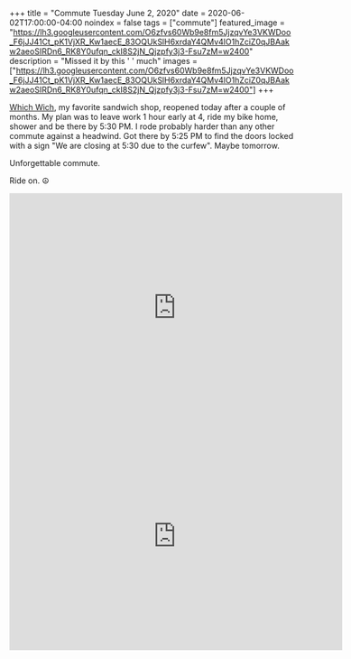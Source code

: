 +++
title =  "Commute Tuesday June 2, 2020"
date = 2020-06-02T17:00:00-04:00
noindex = false
tags = ["commute"]
featured_image = "https://lh3.googleusercontent.com/O6zfvs60Wb9e8fm5JjzqvYe3VKWDoo_F6jJJ41Ct_pK1VjXR_Kw1aecE_83OQUkSlH6xrdaY4QMv4lO1hZciZ0qJBAakw2aeoSIRDn6_RK8Y0ufqn_ckI8S2jN_Qjzpfy3j3-Fsu7zM=w2400"
description = "Missed it by this ' ' much"
images = ["https://lh3.googleusercontent.com/O6zfvs60Wb9e8fm5JjzqvYe3VKWDoo_F6jJJ41Ct_pK1VjXR_Kw1aecE_83OQUkSlH6xrdaY4QMv4lO1hZciZ0qJBAakw2aeoSIRDn6_RK8Y0ufqn_ckI8S2jN_Qjzpfy3j3-Fsu7zM=w2400"]
+++

<a href='https://www.whichwich.com/'>Which Wich</a>, my favorite sandwich shop, reopened today after a couple of months. My plan was to leave work 1 hour early at 4, ride my bike home, shower and be there by 5:30 PM. I rode probably harder than any other commute against a headwind. Got there by 5:25 PM to find the doors locked with a sign "We are closing at 5:30 due to the curfew". Maybe tomorrow.

Unforgettable commute.

Ride on. ☮

<iframe height='405' width='590' frameborder='0' allowtransparency='true' scrolling='no' src='https://www.strava.com/activities/3551839324/embed/59c22c3adf52a253e587b4747626817879598cf9'></iframe>

<iframe height='405' width='590' frameborder='0' allowtransparency='true' scrolling='no' src='https://www.strava.com/activities/3554966987/embed/315d5cfe8e38744726b635b4d1b7f0136470ce84'></iframe>
